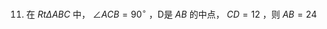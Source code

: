 11. 在 $R t \Delta A B C$ 中， $\angle A C B = 90 ^ { \circ }$ ，D是 $A B$ 的中点， $C D = 12$ ，则 $A B = 24$
